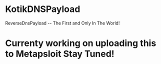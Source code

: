 # KotikDNSPayload
ReverseDnsPayload -- The First and Only In The World! 

# Currenty working on uploading this to Metapsloit Stay Tuned!





